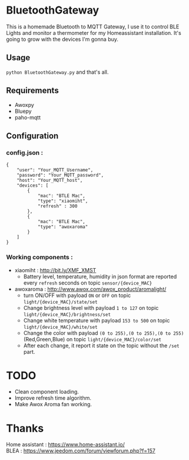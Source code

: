 # BluetoothGateway

This is a homemade Bluetooth to MQTT Gateway, I use it to control BLE Lights and monitor a thermometer for my Homeassistant installation.
It's going to grow with the devices I'm gonna buy.


## Usage

``python BluetoothGateway.py`` and that's all.

## Requirements
- Awoxpy
- Bluepy
- paho-mqtt

## Configuration

### config.json : 
```
{
	"user": "Your_MQTT_Username",
	"password": "Your_MQTT_password",
	"host": "Your_MQTT_host",
	"devices": [
		{
			"mac": "BTLE Mac",
			"type": "xiaomiht",
            "refresh" : 300
		},
		{
			"mac": "BTLE Mac",
			"type": "awoxaroma"
		}
	]
}
```

### Working components : 
- xiaomiht : http://bit.ly/XMF_XMST
    - Battery level, temperature, humidity in json format are reported every `refresh` seconds on topic `sensor/{device_MAC}`
- awoxaroma : http://www.awox.com/awox_product/aromalight/
    - turn ON/OFF with payload `ON` or `OFF` on topic `light/{device_MAC}/state/set`
    - Change brightness level with payload `1 to 127` on topic `light/{device_MAC}/brightness/set`
    - Change white temperature with payload `153 to 500` on topic `light/{device_MAC}/white/set`
    - Change the color with payload `(0 to 255),(0 to 255),(0 to 255)` (Red,Green,Blue) on topic `light/{device_MAC}/color/set`
    - After each change, it report it state on the topic without the `/set` part.  

# TODO
- Clean component loading.
- Improve refresh time algorithm.
- Make Awox Aroma fan working. 


# Thanks

Home assistant : https://www.home-assistant.io/  
BLEA : https://www.jeedom.com/forum/viewforum.php?f=157
